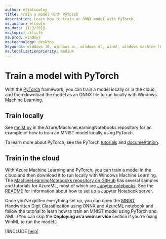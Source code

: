 ```yaml
---
author: eliotcowley
title: Train a model with PyTorch
description: Learn how to train an ONNX model with PyTorch.
ms.author: elcowle
ms.date: 11/2/2018
ms.topic: article
ms.prod: windows
ms.technology: desktop
keywords: windows 10, windows ai, windows ml, winml, windows machine learning, pytorch
ms.localizationpriority: medium
---
```


# Train a model with PyTorch

With the [PyTorch](https://pytorch.org/) framework, you can train a model locally or in the cloud, and then download the model as an ONNX file to run locally with Windows Machine Learning.

## Train locally

See [mnist.py](https://github.com/Azure/MachineLearningNotebooks/blob/master/onnx/mnist.py) in the Azure/MachineLearningNotebooks repository for an example of how to train an MNIST model locally using PyTorch.

To learn more about PyTorch, see the PyTorch [tutorials](https://pytorch.org/tutorials/) and [documentation](https://pytorch.org/docs/stable/index.html).

## Train in the cloud

With Azure Machine Learning and PyTorch, you can train a model in the cloud and then download it to run locally with Windows Machine Learning. The [MachineLearningNotebooks repository on GitHub](https://github.com/Azure/MachineLearningNotebooks) has several samples and tutorials for AzureML, most of which are [Jupyter notebooks](https://jupyter.org/). See the [README](https://github.com/Azure/MachineLearningNotebooks/blob/master/README.md) for information about how to set up a Jupyter Notebook server.

Once you've gotten everything set up, you can open the [MNIST Handwritten Digit Classification using ONNX and AzureML](https://github.com/Azure/MachineLearningNotebooks/blob/master/onnx/onnx-train-pytorch-aml-deploy-mnist.ipynb) notebook and follow the tutorial to learn how to train an MNIST model using PyTorch and AML. (You can skip the **Deploying as a web service** section if you're using WinML to run the model.)

[!INCLUDE [help](includes/get-help.md)]
